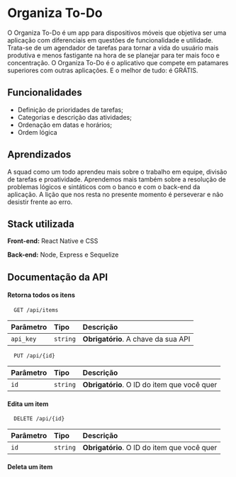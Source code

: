 
# Organiza To-Do

O Organiza To-Do é um app para dispositivos móveis que objetiva ser uma aplicação com diferenciais em questões de funcionalidade e utilidade. Trata-se de um agendador de tarefas para tornar a vida do usuário mais produtiva e menos fastigante na hora de se planejar para ter mais foco e concentração. O Organiza To-Do é o aplicativo que compete em patamares superiores com outras aplicações. E o melhor de tudo: é GRÁTIS.


## Funcionalidades

- Definição de prioridades de tarefas;
- Categorias e descrição das atividades;
- Ordenação em datas e horários;
- Ordem lógica


## Aprendizados

A squad como um todo aprendeu mais sobre o trabalho em equipe, divisão de tarefas e proatividade. Aprendemos mais também sobre a resolução de problemas lógicos e sintáticos com o banco e com o back-end da aplicação. A lição que nos resta no presente momento é perseverar e não desistir frente ao erro.


## Stack utilizada

**Front-end:** React Native e CSS

**Back-end:** Node, Express e Sequelize


## Documentação da API

#### Retorna todos os itens

```http
  GET /api/items
```

| Parâmetro   | Tipo       | Descrição                           |
| :---------- | :--------- | :---------------------------------- |
| `api_key` | `string` | **Obrigatório**. A chave da sua API |







```http
  PUT /api/{id}
```
| Parâmetro   | Tipo       | Descrição                                   |
| :---------- | :--------- | :------------------------------------------ |
| `id`      | `string` | **Obrigatório**. O ID do item que você quer |

#### Edita um item




```http
  DELETE /api/{id}
```
| Parâmetro   | Tipo       | Descrição                                   |
| :---------- | :--------- | :------------------------------------------ |
| `id`      | `string` | **Obrigatório**. O ID do item que você quer |

#### Deleta um item


